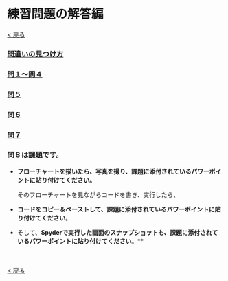 # 練習問題の解答編

[< 戻る](../)



### [間違いの見つけ方](check/)

### [問１～問４](ans1_4/)

### [問５](ans5)

### [問６](ans6)

### [問７](ans7)

### 問８は課題です。

- **フローチャートを描いたら、写真を撮り、課題に添付されているパワーポイントに貼り付けてください。**

  そのフローチャートを見ながらコードを書き、実行したら、

- **コードをコピー＆ペーストして、課題に添付されているパワーポイントに貼り付けてください**。

- そして、**Spyderで実行した画面のスナップショットも、課題に添付されているパワーポイントに貼り付けてください**。**

　

[< 戻る](../)

